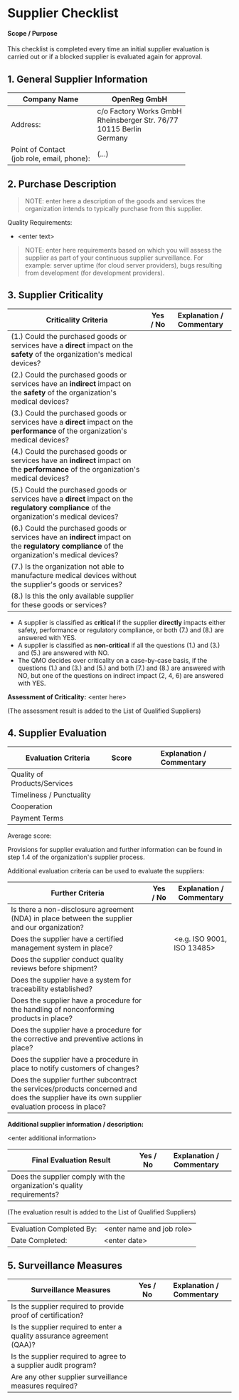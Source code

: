 # Supplier Checklist

#### Scope / Purpose

This checklist is completed every time an initial supplier evaluation is carried out or if a blocked supplier
is evaluated again for approval.

## 1. General Supplier Information

| Company Name                                  | OpenReg GmbH                                                                 |
|-----------------------------------------------|------------------------------------------------------------------------------|
| Address:                                      | c/o Factory Works GmbH<br>Rheinsberger Str. 76/77<br>10115 Berlin<br>Germany |
| Point of Contact<br>(job role, email, phone): | (...)                                                                        |

## 2. Purchase Description

> NOTE: enter here a description of the goods and services the organization intends to typically purchase from
> this supplier.

Quality Requirements:

* \<enter text\>

> NOTE: enter here requirements based on which you will assess the supplier as part of your continuous
> supplier surveillance. For example: server uptime (for cloud server providers), bugs resulting from
> development (for development providers).

## 3. Supplier Criticality

| Criticality Criteria                                                                                                                   | Yes / No | Explanation / Commentary |
|----------------------------------------------------------------------------------------------------------------------------------------|----------|--------------------------|
| (1.) Could the purchased goods or services have a **direct** impact on the **safety** of the organization's medical devices?                   |          |                          |
| (2.) Could the purchased goods or services have an **indirect** impact on the **safety** of the organization's medical devices?                |          |                          |
| (3.) Could the purchased goods or services have a **direct** impact on the **performance** of the organization's medical devices?              |          |                          |
| (4.) Could the purchased goods or services have an **indirect** impact on the **performance** of the organization's medical devices?           |          |                          |
| (5.) Could the purchased goods or services have a **direct** impact on the **regulatory compliance** of the organization's medical devices?    |          |                          |
| (6.) Could the purchased goods or services have an **indirect** impact on the **regulatory compliance** of the organization's medical devices? |          |                          |
| (7.) Is the organization not able to manufacture medical devices without the supplier's goods or services?                             |          |                          |
| (8.) Is this the only available supplier for these goods or services?                                                                  |          |                          |

* A supplier is classified as **critical** if the supplier **directly** impacts either safety, performance or regulatory compliance, or both (7.) and (8.) are answered with YES.
* A supplier is classified as **non-critical** if all the questions (1.) and (3.) and (5.) are answered with NO.
* The QMO decides over criticality on a case-by-case basis, if the questions (1.) and (3.) and (5.) and both (7.) and (8.) are answered with NO, but one of the questions on indirect impact (2, 4, 6) are answered with YES.

**Assessment of Criticality:** \<enter here\>

(The assessment result is added to the List of Qualified Suppliers)

## 4. Supplier Evaluation

| Evaluation Criteria          | Score | Explanation / Commentary |
|------------------------------|-------|--------------------------|
| Quality of Products/Services |       |                          |
| Timeliness / Punctuality     |       |                          |
| Cooperation                  |       |                          |
| Payment Terms                |       |                          |

Average score:

Provisions for supplier evaluation and further information can be found in step 1.4 of the organization's supplier process.

Additional evaluation criteria can be used to evaluate the suppliers:

| Further Criteria                                                                                                                               | Yes / No | Explanation / Commentary     |
|------------------------------------------------------------------------------------------------------------------------------------------------|----------|------------------------------|
| Is there a non-disclosure agreement (NDA) in place between the supplier and our organization?                                                  |          |                              |
| Does the supplier have a certified management system in place?                                                                                 |          | \<e.g. ISO 9001, ISO 13485\> |
| Does the supplier conduct quality reviews before shipment?                                                                                     |          |                              |
| Does the supplier have a system for traceability established?                                                                                  |          |                              |
| Does the supplier have a procedure for the handling of nonconforming products in place?                                                        |          |                              |
| Does the supplier have a procedure for the corrective and preventive actions in place?                                                         |          |                              |
| Does the supplier have a procedure in place to notify customers of changes?                                                                    |          |                              |
| Does the supplier further subcontract the services/products concerned and does the supplier have its own supplier evaluation process in place? |          |                              |

**Additional supplier information / description:**

\<enter additional information\>

| Final Evaluation Result                                                | Yes / No | Explanation / Commentary |
|------------------------------------------------------------------------|----------|--------------------------|
| Does the supplier comply with the organization's quality requirements? |          |                          |

(The evaluation result is added to the List of Qualified Suppliers)

|                          |                             |
|--------------------------|-----------------------------|
| Evaluation Completed By: | \<enter name and job role\> |
| Date Completed:          | \<enter date\>              |

## 5. Surveillance Measures

| Surveillance Measures                                                  | Yes / No | Explanation / Commentary |
|------------------------------------------------------------------------|----------|--------------------------|
| Is the supplier required to provide proof of certification?            |          |                          |
| Is the supplier required to enter a quality assurance agreement (QAA)? |          |                          |
| Is the supplier required to agree to a supplier audit program?         |          |                          |
| Are any other supplier surveillance measures required?                 |          |                          |
